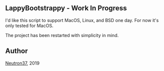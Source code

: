 ## LappyBootstrappy - Work In Progress

I'd like this script to support MacOS, Linux, and BSD one day. For now it's only tested for MacOS.

The project has been restarted with simplicity in mind.

## Author

[Neutron37](http://neutron37.com), 2019
